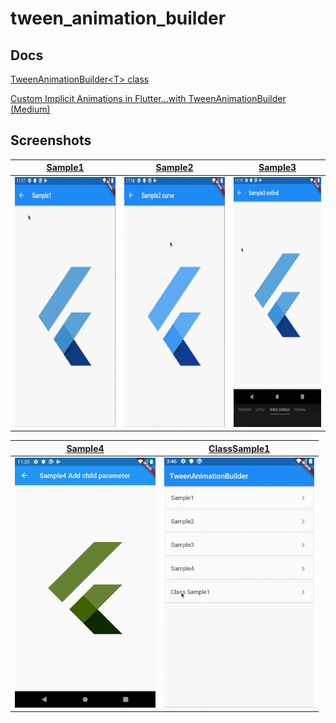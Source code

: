 # tween_animation_builder

## Docs

[TweenAnimationBuilder\<T\> class](https://api.flutter.dev/flutter/widgets/TweenAnimationBuilder-class.html)

[Custom Implicit Animations in Flutter…with TweenAnimationBuilder (Medium)](https://medium.com/flutter/custom-implicit-animations-in-flutter-with-tweenanimationbuilder-c76540b47185)

## Screenshots

|[Sample1](./lib/pages/sample1.dart)|[Sample2](./lib/pages/sample2.dart)|[Sample3](./lib/pages/sample3.dart)|
|:-:|:-:|:-:|
|<img src="./screenshots/gif/Sample1.gif" height="400" alt="Screenshot"/>|<img src="./screenshots/gif/Sample2.gif" height="400" alt="Screenshot"/>|<img src="./screenshots/gif/Sample3.gif" height="400" alt="Screenshot"/>|

|[Sample4](./lib/pages/sample4.dart)|[ClassSample1](./lib/pages/class_sample1.dart)|
|:-:|:-:|
|<img src="./screenshots/Sample4.png" height="400" alt="Screenshot"/>|<img src="./screenshots/gif/ClassSample1.gif" height="400" alt="Screenshot"/>|
